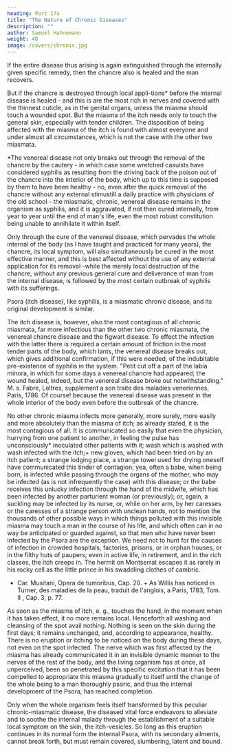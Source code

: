 ```yaml
---
heading: Part 17a
title: "The Nature of Chronic Diseases"
description: ""
author: Samuel Hahnemann
weight: 40
image: /covers/chronic.jpg
---
```



If the entire disease thus arising is again extinguished through the internally given specific remedy, then the chancre also is healed and the man recovers.

But if the chancre is destroyed through local appli-tions* before the internal disease is healed - and this is are the most rich in nerves and covered with the thinnest cuticle, as in the genital organs, unless the miasma should touch a wounded spot. But the miasma of the itch needs only to touch the general skin, especially with tender children. The disposition of being affected with the miasma of the itch is found with almost everyone and under almost all circumstances, which is not the case with the other two miasmata.

*The venereal disease not only breaks out through the removal of the chancre by the cautery - in which case some wretched casuists have considered syphilis as resulting from the driving back of the poison out of the chancre into the interior of the body, which up to this time is supposed by them to have been healthy - no, even after the quick removal of the chancre without any external stimustill a daily practice with physicians of the old school - the miasmatic, chronic, venereal disease remains in the organism as syphilis, and it is aggravated, if not then cured internally, from year to year until the end of man's life, even the most robust constitution being unable to annihilate it within itself.

Only through the cure of the venereal disease, which pervades the whole internal of the body (as I have taught and practiced for many years), the chancre, its local symptom, will also simultaneously be cured in the most effective manner, and this is best affected without the use of any external application for its removal -while the merely local destruction of the chancre, without any previous general cure and deliverance of man from the internal disease, is followed by the most certain outbreak of syphilis with its sufferings.

Psora (itch disease), like syphilis, is a miasmatic chronic disease, and its original development is similar.

The itch disease is, however, also the most contagious of all chronic miasmata, far more infectious than the other two chronic miasmata, the venereal chancre disease and the figwart disease. To effect the infection with the latter there is required a certain amount of friction in the most tender parts of the body, which lants, the venereal disease breaks out, which gives additional confirmation, if this were needed, of the indubitable pre-existence of syphilis in the system. "Petit cut off a part of the labia minora, in which for some days a venereal chancre had appeared; the wound healed, indeed, but the venereal disease broke out notwithstanding." M. s. Fabre, Leltres, supplement a son traite des maladies veneriennes, Paris, 1786. Of course! because the venereal disease was present in the whole interior of the body even before the outbreak of the chancre.

No other chronic miasma infects more generally, more surely, more easily and more absolutely than the miasma of itch; as already stated, it is the most contagious of all. It is communicated so easily that even the physician, hurrying from one patient to another, in feeling the pulse has unconsciously* inoculated other patients with it; wash which is washed with wash infected with the itch;+ new gloves, which had been tried on by an itch patient; a strange lodging place, a strange towel used for drying oneself have communicated this tinder of contagion; yea, often a babe, when being born, is infected while passing through the organs of the mother, who may be infected (as is not infrequently the case) with this disease; or the babe receives this unlucky infection through the hand of the midwife, which has been infected by another parturient woman (or previously); or, again, a suckling may be infected by its nurse, or, while on her arm, by her caresses or the caresses of a strange person with unclean hands, not to mention the thousands of other possible ways in which things polluted with this invisible miasma may touch a man in the course of his life, and which often can in no way be anticipated or guarded against, so that men who have never been infected by the Psora are the exception. We need not to hunt for the causes of infection in crowded hospitals, factories, prisons, or in orphan houses, or in the filthy huts of paupers; even in active life, in retirement, and in the rich classes, the itch creeps in. The hermit on Montserrat escapes it as rarely in his rocky cell as the little prince in his swaddling clothes of cambric.

* Car. Musitani, Opera de tumoribus, Cap. 20. + As Willis has noticed in Turner, des maladies de la peau, traduit de l'anglois, a Paris, 1783, Tom. II , Cap. 3, p. 77.

As soon as the miasma of itch, e. g., touches the hand, in the moment when it has taken effect, it no more remains local. Henceforth all washing and cleansing of the spot avail nothing. Nothing is seen on the skin during the first days; it remains unchanged, and, according to appearance, healthy. There is no eruption or itching to be noticed on the body during these days, not even on the spot infected. The nerve which was first affected by the miasma has already communicated it in an invisible dynamic manner to the nerves of the rest of the body, and the living organism has at once, all unperceived, been so penetrated by this specific excitation that it has been compelled to appropriate this miasma gradually to itself until the change of the whole being to a man thoroughly psoric, and thus the internal development of the Psora, has reached completion.

Only when the whole organism feels itself transformed by this peculiar chronic-miasmatic disease, the diseased vital force endeavors to alleviate and to soothe the internal malady through the establishment of a suitable local symptom on the skin, the itch-vesicles. So long as this eruption continues in its normal form the internal Psora, with its secondary ailments, cannot break forth, but must remain covered, slumbering, latent and bound.